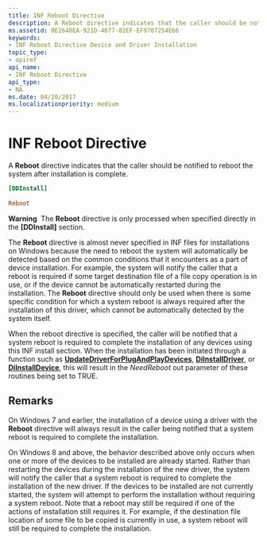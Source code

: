 ```yaml
---
title: INF Reboot Directive
description: A Reboot directive indicates that the caller should be notified to reboot the system after installation is complete.
ms.assetid: 0E2640EA-921D-4677-82EF-EF9707254E66
keywords:
- INF Reboot Directive Device and Driver Installation
topic_type:
- apiref
api_name:
- INF Reboot Directive
api_type:
- NA
ms.date: 04/20/2017
ms.localizationpriority: medium
---
```


# INF Reboot Directive

A **Reboot** directive indicates that the caller should be notified to reboot the system after installation is complete.

```ini
[DDInstall]
  
Reboot
```

**Warning**  The **Reboot** directive is only processed when specified directly in the **\[DDInstall\]** section.

 

The **Reboot** directive is almost never specified in INF files for installations on Windows because the need to reboot the system will automatically be detected based on the common conditions that it encounters as a part of device installation. For example, the system will notify the caller that a reboot is required if some target destination file of a file copy operation is in use, or if the device cannot be automatically restarted during the installation. The **Reboot** directive should only be used when there is some specific condition for which a system reboot is always required after the installation of this driver, which cannot be automatically detected by the system itself.

When the reboot directive is specified, the caller will be notified that a system reboot is required to complete the installation of any devices using this INF install section. When the installation has been initiated through a function such as [**UpdateDriverForPlugAndPlayDevices**](https://docs.microsoft.com/windows/desktop/api/newdev/nf-newdev-updatedriverforplugandplaydevicesa), [**DiInstallDriver**](https://docs.microsoft.com/windows/desktop/api/newdev/nf-newdev-diinstalldrivera), or [**DiInstallDevice**](https://docs.microsoft.com/windows/desktop/api/newdev/nf-newdev-diinstalldevice), this will result in the *NeedReboot* out parameter of these routines being set to TRUE.

Remarks
-------

On Windows 7 and earlier, the installation of a device using a driver with the **Reboot** directive will always result in the caller being notified that a system reboot is required to complete the installation.

On Windows 8 and above, the behavior described above only occurs when one or more of the devices to be installed are already started. Rather than restarting the devices during the installation of the new driver, the system will notify the caller that a system reboot is required to complete the installation of the new driver. If the devices to be installed are not currently started, the system will attempt to perform the installation without requiring a system reboot. Note that a reboot may still be required if one of the actions of installation still requires it. For example, if the destination file location of some file to be copied is currently in use, a system reboot will still be required to complete the installation.

 

 





